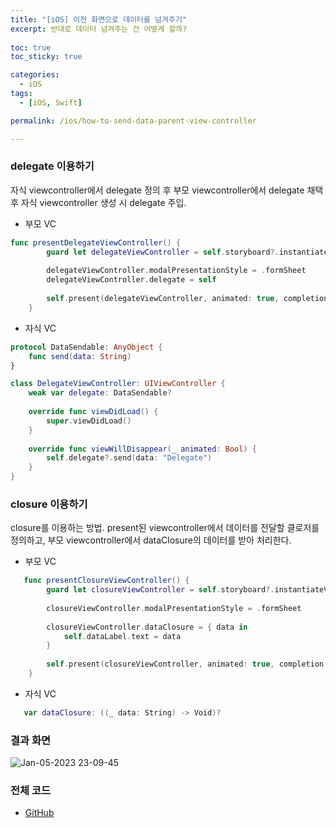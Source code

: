 ```yaml
---
title: "[iOS] 이전 화면으로 데이터를 넘겨주기"
excerpt: 반대로 데이터 넘겨주는 건 어떻게 할까?
  
toc: true
toc_sticky: true

categories:
  - iOS
tags:
  - [iOS, Swift]

permalink: /ios/how-to-send-data-parent-view-controller

---
```

### delegate 이용하기
자식 viewcontroller에서 delegate 정의 후 부모 viewcontroller에서 delegate 채택 후 자식 viewcontroller 생성 시 delegate 주입.

- 부모 VC

```swift
func presentDelegateViewController() {
        guard let delegateViewController = self.storyboard?.instantiateViewController(withIdentifier: "DelegateViewController") as? DelegateViewController else { return }
        
        delegateViewController.modalPresentationStyle = .formSheet
        delegateViewController.delegate = self
        
        self.present(delegateViewController, animated: true, completion: nil)
    }
```

- 자식 VC

```swift
protocol DataSendable: AnyObject {
    func send(data: String)
}

class DelegateViewController: UIViewController {
    weak var delegate: DataSendable?
    
    override func viewDidLoad() {
        super.viewDidLoad()
    }
    
    override func viewWillDisappear(_ animated: Bool) {
        self.delegate?.send(data: "Delegate")
    }
}
```

### closure 이용하기

closure를 이용하는 방법.
present된 viewcontroller에서 데이터를 전달할 클로저를 정의하고, 부모 viewcontroller에서 dataClosure의 데이터를 받아 처리한다.

- 부모 VC

```swift
   func presentClosureViewController() {
        guard let closureViewController = self.storyboard?.instantiateViewController(withIdentifier: "ClosureViewController") as? ClosureViewController else { return }
        
        closureViewController.modalPresentationStyle = .formSheet
        
        closureViewController.dataClosure = { data in
            self.dataLabel.text = data
        }
        
        self.present(closureViewController, animated: true, completion: nil)
    }
```

- 자식 VC

```swift
   var dataClosure: ((_ data: String) -> Void)?
```

### 결과 화면
![Jan-05-2023 23-09-45](https://user-images.githubusercontent.com/22000470/210799495-985ce3fc-73c4-4eca-9848-57e53741389d.gif)


### 전체 코드
- [GitHub](https://github.com/eunjooChoi/DataSendToPresentingViewController)
